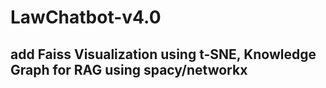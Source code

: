 # LawChatbot-v4.0
## add Faiss Visualization using t-SNE, Knowledge Graph for RAG using spacy/networkx
